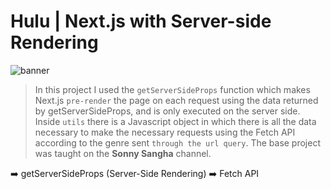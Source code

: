# Hulu | Next.js with Server-side Rendering

![banner](banner.png)

> In this project I used the `getServerSideProps` function which makes Next.js `pre-render` the page on each request using the data returned by getServerSideProps, and is only executed on the server side. Inside `utils` there is a Javascript object in which there is all the data necessary to make the necessary requests using the Fetch API according to the genre sent `through the url query`. The base project was taught on the <strong>Sonny Sangha</strong> channel.

:arrow_right: getServerSideProps (Server-Side Rendering) 
:arrow_right: Fetch API

